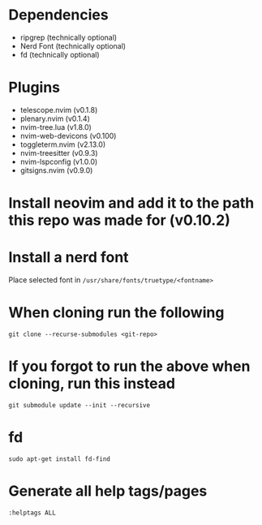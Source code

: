 # Dependencies

- ripgrep (technically optional)
- Nerd Font (technically optional)
- fd (technically optional)

# Plugins

- telescope.nvim (v0.1.8)
- plenary.nvim (v0.1.4)
- nvim-tree.lua (v1.8.0)
- nvim-web-devicons (v0.100)
- toggleterm.nvim (v2.13.0)
- nvim-treesitter (v0.9.3)
- nvim-lspconfig (v1.0.0)
- gitsigns.nvim (v0.9.0)

# Install neovim and add it to the path this repo was made for (v0.10.2)

# Install a nerd font

Place selected font in `/usr/share/fonts/truetype/<fontname>`

# When cloning run the following

`git clone --recurse-submodules <git-repo>`

# If you forgot to run the above when cloning, run this instead

`git submodule update --init --recursive`

# fd

`sudo apt-get install fd-find`

# Generate all help tags/pages

`:helptags ALL`

